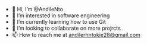 - 👋 Hi, I’m @AndileNto
- 👀 I’m interested in software engineering 
- 🌱 I’m currently learning how to use Git
- 💞️ I’m looking to collaborate on more projrcts
- 📫 How to reach me at andilerhntokie28@gmail.com

<!---
AndileNto/AndileNto is a ✨ special ✨ repository because its `README.md` (this file) appears on your GitHub profile.
You can click the Preview link to take a look at your changes.
--->
